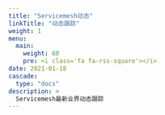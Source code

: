 ```yaml
---
title: "Servicemesh动态"
linkTitle: "动态跟踪"
weight: 1
menu:
  main:
    weight: 60
    pre: <i class='fa fa-rss-square'></i>
date: 2021-01-18
cascade:
  type: "docs"
description: >
  Servicemesh最新业界动态跟踪
---
```


